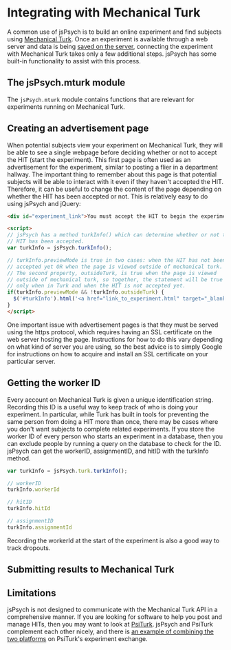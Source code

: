 # Integrating with Mechanical Turk

A common use of jsPsych is to build an online experiment and find subjects using [Mechanical Turk](http://www.mturk.com/). Once an experiment is available through a web server and data is being [saved on the server](), connecting the experiment with Mechanical Turk takes only a few additional steps. jsPsych has some built-in functionality to assist with this process. 

## The jsPsych.mturk module

The `jsPsych.mturk` module contains functions that are relevant for experiments running on Mechanical Turk.

## Creating an advertisement page

When potential subjects view your experiment on Mechanical Turk, they will be able to see a single webpage before deciding whether or not to accept the HIT (start the experiment). This first page is often used as an advertisement for the experiment, similar to posting a flier in a department hallway. The important thing to remember about this page is that potential subjects will be able to interact with it even if they haven't accepted the HIT. Therefore, it can be useful to change the content of the page depending on whether the HIT has been accepted or not. This is relatively easy to do using jsPsych and jQuery:

```html
<div id="experiment_link">You must accept the HIT to begin the experiment</div>.

<script>
// jsPsych has a method turkInfo() which can determine whether or not the 
// HIT has been accepted.
var turkInfo = jsPsych.turkInfo();

// turkInfo.previewMode is true in two cases: when the HIT has not been
// accepted yet OR when the page is viewed outside of mechanical turk.
// The second property, outsideTurk, is true when the page is viewed
// outside of mechanical turk, so together, the statement will be true
// only when in Turk and when the HIT is not accepted yet.
if(turkInfo.previewMode && !turkInfo.outsideTurk) {
  $('#turkInfo').html('<a href="link_to_experiment.html" target="_blank">Click Here to Start Experiment</a>');
}
</script>
```

One important issue with advertisement pages is that they must be served using the https protocol, which requires having an SSL certificate on the web server hosting the page. Instructions for how to do this vary depending on what kind of server you are using, so the best advice is to simply Google for instructions on how to acquire and install an SSL certificate on your particular server.

## Getting the worker ID

Every account on Mechanical Turk is given a unique identification string. Recording this ID is a useful way to keep track of who is doing your experiment. In particular, while Turk has built in tools for preventing the same person from doing a HIT more than once, there may be cases where you don't want subjects to complete related experiments. If you store the worker ID of every person who starts an experiment in a database, then you can exclude people by running a query on the database to check for the ID. jsPsych can get the workerID, assignmentID, and hitID with the turkInfo method.

```javascript
var turkInfo = jsPsych.turk.turkInfo();

// workerID
turkInfo.workerId

// hitID
turkInfo.hitId

// assignmentID
turkInfo.assignmentId
``` 

Recording the workerId at the start of the experiment is also a good way to track dropouts.

## Submitting results to Mechanical Turk



## Limitations

jsPsych is not designed to communicate with the Mechanical Turk API in a comprehensive manner. If you are looking for software to help you post and manage HITs, then you may want to look at [PsiTurk](http://www.psiturk.org). jsPsych and PsiTurk complement each other nicely, and there is [an example of combining the two platforms](https://psiturk.org/ee/W4v3TPAsiD6FUVY8PDyajH) on PsiTurk's experiment exchange.

